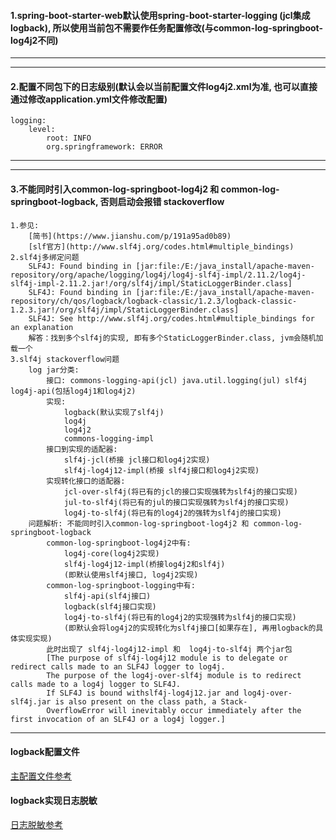 #### 1.spring-boot-starter-web默认使用spring-boot-starter-logging (jcl集成logback), 所以使用当前包不需要作任务配置修改(与common-log-springboot-log4j2不同)
***
***

#### 2.配置不同包下的日志级别(默认会以当前配置文件log4j2.xml为准, 也可以直接通过修改application.yml文件修改配置)
    
    logging:
        level:
            root: INFO
            org.springframework: ERROR
    
***
***
            
#### 3.不能同时引入common-log-springboot-log4j2 和 common-log-springboot-logback, 否则启动会报错 stackoverflow
    1.参见: 
        [简书](https://www.jianshu.com/p/191a95ad0b89)
        [slf官方](http://www.slf4j.org/codes.html#multiple_bindings) 
    2.slf4j多绑定问题
        SLF4J: Found binding in [jar:file:/E:/java_install/apache-maven-repository/org/apache/logging/log4j/log4j-slf4j-impl/2.11.2/log4j-slf4j-impl-2.11.2.jar!/org/slf4j/impl/StaticLoggerBinder.class]
        SLF4J: Found binding in [jar:file:/E:/java_install/apache-maven-repository/ch/qos/logback/logback-classic/1.2.3/logback-classic-1.2.3.jar!/org/slf4j/impl/StaticLoggerBinder.class]
        SLF4J: See http://www.slf4j.org/codes.html#multiple_bindings for an explanation
        解答：找到多个slf4j的实现, 即有多个StaticLoggerBinder.class, jvm会随机加载一个
    3.slf4j stackoverflow问题
        log jar分类:
            接口: commons-logging-api(jcl) java.util.logging(jul) slf4j log4j-api(包括log4j1和log4j2)
            实现: 
                logback(默认实现了slf4j)
                log4j
                log4j2
                commons-logging-impl
            接口到实现的适配器:
                slf4j-jcl(桥接 jcl接口和log4j2实现)
                slf4j-log4j12-impl(桥接 slf4j接口和log4j2实现)
            实现转化接口的适配器:
                jcl-over-slf4j(将已有的jcl的接口实现强转为slf4j的接口实现)
                jul-to-slf4j(将已有的jul的接口实现强转为slf4j的接口实现)
                log4j-to-slf4j(将已有的log4j2的强转为slf4j的接口实现) 
        问题解析: 不能同时引入common-log-springboot-log4j2 和 common-log-springboot-logback
            common-log-springboot-log4j2中有:
                log4j-core(log4j2实现)
                slf4j-log4j12-impl(桥接log4j2和slf4j)
                (即默认使用slf4j接口, log4j2实现)
            common-log-springboot-logging中有:
                slf4j-api(slf4j接口)
                logback(slf4j接口实现)
                log4j-to-slf4j(将已有的log4j2的实现强转为slf4j的接口实现)
                (即默认会将log4j2的实现转化为slf4j接口[如果存在], 再用logback的具体实现实现)
            此时出现了 slf4j-log4j12-impl 和  log4j-to-slf4j 两个jar包
            [The purpose of slf4j-log4j12 module is to delegate or redirect calls made to an SLF4J logger to log4j. 
            The purpose of the log4j-over-slf4j module is to redirect calls made to a log4j logger to SLF4J. 
            If SLF4J is bound withslf4j-log4j12.jar and log4j-over-slf4j.jar is also present on the class path, a Stack-
            OverflowError will inevitably occur immediately after the first invocation of an SLF4J or a log4j logger.]
--------

#### logback配置文件
[主配置文件参考](https://www.cnblogs.com/gavincoder/p/10091757.html)

#### logback实现日志脱敏
[日志脱敏参考](https://blog.csdn.net/fywfengyanwei/article/details/78484590) 
          
